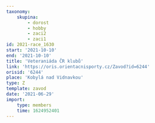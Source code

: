 ```yaml
---
taxonomy:
    skupina:
        - dorost
        - hobby
        - zaci2
        - zaci1
id: 2021-race_1630
start: '2021-10-10'
end: '2021-10-10'
title: 'Veteraniáda ČR klubů'
link: 'https://oris.orientacnisporty.cz/Zavod?id=6244'
orisid: '6244'
place: 'Kobylá nad Vidnavkou'
type: Z
template: zavod
date: '2021-06-29'
import:
    type: members
    time: 1624952401
---
```


